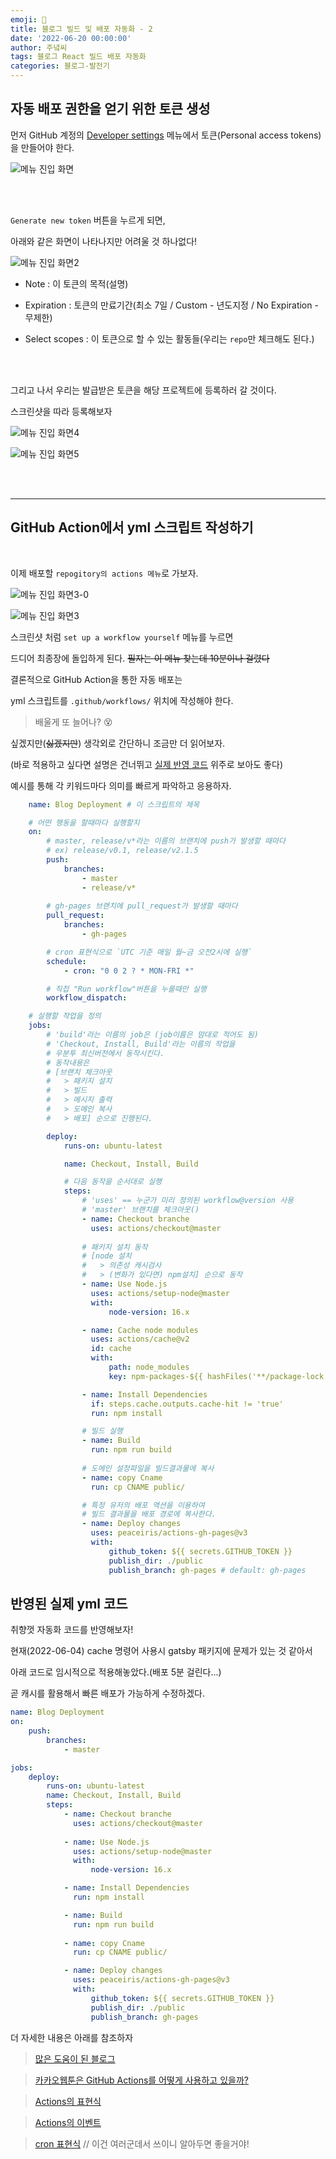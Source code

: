 ```yaml
---
emoji: 🔮
title: 블로그 빌드 및 배포 자동화 - 2
date: '2022-06-20 00:00:00'
author: 주녘씨
tags: 블로그 React 빌드 배포 자동화
categories: 블로그-발전기
---
```

## **자동 배포 권한을 얻기 위한 토큰 생성**

먼저 GitHub 계정의 [Developer settings](https://github.com/settings/apps) 메뉴에서 토큰(Personal access tokens)을 만들어야 한다.

![메뉴 진입 화면](setting.png)

<br/><br/>

`Generate new token` 버튼을 누르게 되면,

아래와 같은 화면이 나타나지만 어려울 것 하나없다!

![메뉴 진입 화면2](setting2.png)

- Note : 이 토큰의 목적(설명)

- Expiration : 토큰의 만료기간(최소 7일 / Custom - 년도지정 / No Expiration - 무제한)

- Select scopes : 이 토큰으로 할 수 있는 활동들(우리는 `repo`만 체크해도 된다.)

<br/><br/>

그리고 나서 우리는 발급받은 토큰을 해당 프로젝트에 등록하러 갈 것이다.

스크린샷을 따라 등록해보자

![메뉴 진입 화면4](setting4.png)

![메뉴 진입 화면5](setting5.png)

<br/><br/>

---

## **GitHub Action에서 yml 스크립트 작성하기**

<br/>

이제 배포할 `repogitory의 actions 메뉴`로 가보자.

![메뉴 진입 화면3-0](setting3-0.png)

![메뉴 진입 화면3](setting3.png)



스크린샷 처럼 `set up a workflow yourself` 메뉴를 누르면

드디어 최종장에 돌입하게 된다. ~~필자는 이 메뉴 찾는데 10분이나 걸렸다~~

결론적으로 GitHub Action을 통한 자동 배포는

yml 스크립트를 `.github/workflows/` 위치에 작성해야 한다.

> 배울게 또 늘어나? 😵

싶겠지만(~~싫겠지만~~) 생각외로 간단하니 조금만 더 읽어보자.

(바로 적용하고 싶다면 설명은 건너뛰고 [실제 반영 코드](#code) 위주로 보아도 좋다)

예시를 통해 각 키워드마다 의미를 빠르게 파악하고 응용하자.

```yml
    name: Blog Deployment # 이 스크립트의 제목

    # 어떤 행동을 할때마다 실행할지
    on: 
        # master, release/v*라는 이름의 브랜치에 push가 발생할 때마다
        # ex) release/v0.1, release/v2.1.5
        push:
            branches: 
                - master
                - release/v*
        
        # gh-pages 브랜치에 pull_request가 발생할 때마다
        pull_request:
            branches: 
                - gh-pages

        # cron 표현식으로 `UTC 기준 매일 월~금 오전2시에 실행`
        schedule: 
            - cron: "0 0 2 ? * MON-FRI *"

        # 직접 "Run workflow"버튼을 누를때만 실행
        workflow_dispatch: 

    # 실행할 작업을 정의
    jobs:
        # 'build'라는 이름의 job은 (job이름은 맘대로 적어도 됨)
        # 'Checkout, Install, Build'라는 이름의 작업을
        # 우분투 최신버전에서 동작시킨다.
        # 동작내용은 
        # [브랜치 체크아웃 
        #   > 패키지 설치 
        #   > 빌드 
        #   > 메시지 출력
        #   > 도메인 복사
        #   > 배포] 순으로 진행된다.

        deploy: 
            runs-on: ubuntu-latest

            name: Checkout, Install, Build

            # 다음 동작을 순서대로 실행
            steps:
                # 'uses' == 누군가 미리 정의된 workflow@version 사용
                # 'master' 브랜치를 체크아웃()
                - name: Checkout branche
                  uses: actions/checkout@master
                
                # 패키지 설치 동작 
                # [node 설치 
                #   > 의존성 캐시검사 
                #   > (변화가 있다면) npm설치] 순으로 동작
                - name: Use Node.js
                  uses: actions/setup-node@master
                  with:
                      node-version: 16.x

                - name: Cache node modules
                  uses: actions/cache@v2
                  id: cache
                  with:
                      path: node_modules
                      key: npm-packages-${{ hashFiles('**/package-lock.json') }}

                - name: Install Dependencies
                  if: steps.cache.outputs.cache-hit != 'true'
                  run: npm install

                # 빌드 실행
                - name: Build
                  run: npm run build
                    
                # 도메인 설정파일을 빌드결과물에 복사
                - name: copy Cname
                  run: cp CNAME public/ 

                # 특정 유저의 배포 액션을 이용하여
                # 빌드 결과물을 배포 경로에 복사한다.
                - name: Deploy changes
                  uses: peaceiris/actions-gh-pages@v3 
                  with:
                      github_token: ${{ secrets.GITHUB_TOKEN }}
                      publish_dir: ./public
                      publish_branch: gh-pages # default: gh-pages
```


## 반영된 실제 yml 코드 <span id="code"></span> 

취향껏 자동화 코드를 반영해보자!

현재(2022-06-04) cache 명령어 사용시 gatsby 패키지에 문제가 있는 것 같아서

아래 코드로 임시적으로 적용해놓았다.(배포 5분 걸린다...)

곧 캐시를 활용해서 빠른 배포가 가능하게 수정하겠다.


```yml
name: Blog Deployment
on: 
    push:
        branches: 
            - master

jobs:
    deploy: 
        runs-on: ubuntu-latest
        name: Checkout, Install, Build
        steps:
            - name: Checkout branche
              uses: actions/checkout@master
            
            - name: Use Node.js
              uses: actions/setup-node@master
              with:
                  node-version: 16.x

            - name: Install Dependencies
              run: npm install

            - name: Build
              run: npm run build
                
            - name: copy Cname
              run: cp CNAME public/ 

            - name: Deploy changes
              uses: peaceiris/actions-gh-pages@v3
              with:
                  github_token: ${{ secrets.GITHUB_TOKEN }}
                  publish_dir: ./public
                  publish_branch: gh-pages
```


더 자세한 내용은 아래를 참조하자

> [많은 도움이 된 블로그](https://dailyco.tech/share/gatsby-blog-auto-deploy/)

> [카카오웹툰은 GitHub Actions를 어떻게 사용하고 있을까?](https://fe-developers.kakaoent.com/2022/220106-github-actions/)

> [Actions의 표현식](https://docs.github.com/en/actions/learn-github-actions/expressions)

> [Actions의 이벤트](https://docs.github.com/en/actions/using-workflows/events-that-trigger-workflows)

> [cron 표현식](cron.png) // 이건 여러군데서 쓰이니 알아두면 좋을거야!


```toc

```